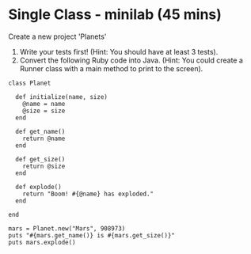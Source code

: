 # Single Class - minilab (45 mins)

Create a new project 'Planets'

1. Write your tests first! (Hint: You should have at least 3 tests).
2. Convert the following Ruby code into Java. (Hint: You could create a Runner class with a main method to print to the screen).



```
class Planet

  def initialize(name, size)
    @name = name
    @size = size
  end

  def get_name()
    return @name
  end

  def get_size()
    return @size
  end

  def explode()
    return "Boom! #{@name} has exploded."
  end

end

mars = Planet.new("Mars", 908973)
puts "#{mars.get_name()} is #{mars.get_size()}"
puts mars.explode()
```
